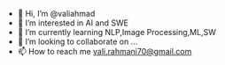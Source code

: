 - 👋 Hi, I’m @valiahmad
- 👀 I’m interested in AI and SWE
- 🌱 I’m currently learning NLP,Image Processing,ML,SW
- 💞️ I’m looking to collaborate on ...
- 📫 How to reach me vali.rahmani70@gmail.com

<!---
valiahmad/valiahmad is a ✨ special ✨ repository because its `README.md` (this file) appears on your GitHub profile.
You can click the Preview link to take a look at your changes.
--->
